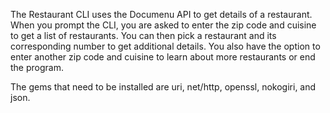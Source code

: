 The Restaurant CLI uses the Documenu API to get details of a restaurant. When you prompt the CLI, you are asked to enter the zip code and cuisine to get a list of restaurants. You can then pick a restaurant and its corresponding number to get additional details.  You also have the option to enter another zip code and cuisine to learn about more restaurants or end the program. 

The gems that need to be installed are uri, net/http, openssl, nokogiri, and json.